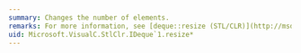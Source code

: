 ```yaml
---
summary: Changes the number of elements.
remarks: For more information, see [deque::resize (STL/CLR)](http://msdn.microsoft.com/library/c83f3c57-38b3-4706-a124-59bafbf88484).
uid: Microsoft.VisualC.StlClr.IDeque`1.resize*
---
```

